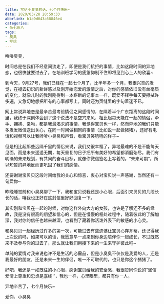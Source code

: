 ```yaml
---
title: 写给小臭臭的话，七个月快乐~
date: 2020/03/28 20:59:33
abbrlink: b1a9d043a68846e4
categories:
- 杂七杂八
tags:
- 臭臭
- 写给
---
```

哈喽臭臭，

时间总是在我们不经意间流走了，即便是我们抗拒的事情，比如这段时间的异地恋，也很快就要过去了，在培训班学习的疲惫抑制不住即将见到心上人的欣喜~

到今天，9月27号，我们已经在一起七个月了，比半年多一个月，我很兴奋的发觉，在褪去初识的新鲜感以及刚开始恋爱的激情之后，对你的感情依旧没有丝毫质的变化，就像儿时的我刚刚得到一本崭新的记事本一样，既爱不释手每天要擦拭许多遍，又急切地想把所有的心事都写上，同时还为页缝里的字句着迷不已。

网上常说异地恋是最辛苦最考验情侣之间感情的，在隔着半个广东距离的这段时间里，我终于深刻体会到了这个说法不是空穴来风，相比起每天能在一起的情侣，牵手、拥抱、亲吻，都是我最渴求的事情，我觉得宝贝也一样，然而异地的我们只能多发发微信送出关心，在同一时间做相同的事情（比如说一起做猪猪），还好有电话和视频可以让我听听小臭臭和声音，看宝贝笑嘻嘻的样子~

但是相比起那些远隔千里的情侣来说，我们又很幸福了，异地最难的不是不能每天见面，而是未来遥遥无期，每天重复的日子把所有美好的希望都消磨殆尽。我们有明确的未来规划，有共同的奋斗目标，就像你微信签名上写着的，“未来可期”，所以短暂的异地反而更巩固了我们的感情。

还要谢谢宝贝贝这段时间给我的关心和惊喜，衷心对宝贝说一声感谢，当然还有一句爱你~

昨晚睡觉前和小臭臭聊了一下，我和宝贝说我还是小心眼，后面引来贝贝的几段长长的话，嘻我也正好在这封信里好好回复一下。

其实刚和宝贝在一起的时候，对你这样外向大方的女孩，也许是了解还不多的缘故，我是没有很高的期望和信心的，但是在慢慢的相处过程中，随着彼此的了解加深，我对你的信任也越来越深，也看到了藏着你活泼外表下的敏感的小心灵。

和臭贝贝一起经历过许多的第一次，可能过去有些遗憾让宝贝心存芥蒂，还记得我上次说的吗，如果可以的话，我愿意早一点来到你身边陪伴你一起成长，不过既然来不及参与你的过去了，那么就让我们用接下来的一生来守护彼此吧~

单纯的爱情对我来说也许不是生活的必需品，但是小臭臭不仅仅是我爱的人，还是我最好的朋友，还是未来一生的伴侣，唯一不可取代的，也只是你这个猪猪了。

好吧，我还是一如既往的小心眼，感谢宝贝给我的安全感，我很赞同你说的“坚信爱情上尊重和忠贞是底线  ”，我也一样，心里眼里，都只有你一人。

异地辛苦了，七个月快乐~

爱你，小臭臭
